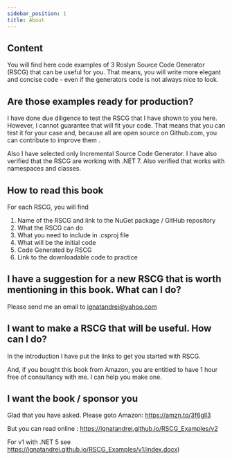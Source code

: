 ```yaml
---
sidebar_position: 1
title: About
---
```


## Content 

You will find here code examples 
of 3 Roslyn Source Code Generator (RSCG)
that can be useful for you. That means, you will write more elegant and concise code - even if the generators code is not always nice to look.

## Are those examples ready for production?

I have done due diligence to test the RSCG that I have shown to you here. However, I cannot guarantee that will fit your code. That means that you can test it for your case and, because all are open source on Github.com, you can contribute to improve them .

Also I have selected only Incremental Source Code Generator.
I have also verified that the RSCG are working with .NET 7.
Also verified that works with namespaces and classes.


## How to read this book

For each RSCG, you will find 

1.  Name of the RSCG and link to the NuGet package / GitHub repository
2.  What the RSCG can do
3.  What you need to include in .csproj file
4.  What will be the initial code
5.  Code Generated by RSCG
6.  Link to the downloadable code to practice


## I have a suggestion for a new RSCG that is worth mentioning in this book. What can I do? 

Please send me an email to ignatandrei@yahoo.com

## I want to make a RSCG that will be useful. How can I do? 

In the  introduction I have put the links to get you started with RSCG. 

And, if you bought this book from Amazon, you are entitled to have 1 hour free of consultancy with me. I can help you make one.

## I want the book / sponsor you

Glad that you have asked.  Please goto  Amazon: https://amzn.to/3f6gll3

But you can read online :  https://ignatandrei.github.io/RSCG_Examples/v2 

For v1 with .NET 5 see https://ignatandrei.github.io/RSCG_Examples/v1/index.docx)

